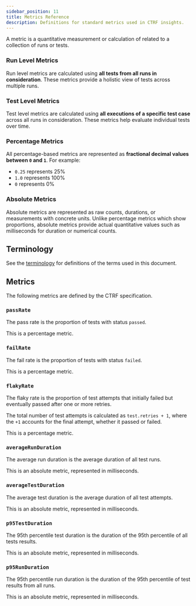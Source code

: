 ```yaml
---
sidebar_position: 11
title: Metrics Reference
description: Definitions for standard metrics used in CTRF insights.
---
```


A metric is a quantitative measurement or calculation of related to a collection of runs or tests.

### Run Level Metrics

Run level metrics are calculated using **all tests from all runs in consideration**. These metrics provide a holistic view of tests across multiple runs.

### Test Level Metrics

Test level metrics are calculated using **all executions of a specific test case** across all runs in consideration. These metrics help evaluate individual tests over time.

### Percentage Metrics

All percentage-based metrics are represented as **fractional decimal values between `0` and `1`**. For example:

- `0.25` represents 25%
- `1.0` represents 100%
- `0` represents 0%

### Absolute Metrics

Absolute metrics are represented as raw counts, durations, or measurements with concrete units. Unlike percentage metrics which show proportions, absolute metrics provide actual quantitative values such as milliseconds for duration or numerical counts.

## Terminology

See the [terminology](/docs/specification/terminology) for definitions of the terms used in this document.

## Metrics

The following metrics are defined by the CTRF specification.

### `passRate`

The pass rate is the proportion of tests with status `passed`.

This is a percentage metric.

### `failRate`

The fail rate is the proportion of tests with status `failed`.

This is a percentage metric.

### `flakyRate`

The flaky rate is the proportion of test attempts that initially failed but eventually passed after one or more retries.

The total number of test attempts is calculated as `test.retries + 1`, where the `+1` accounts for the final attempt, whether it passed or failed.

This is a percentage metric.

### `averageRunDuration`

The average run duration is the average duration of all test runs.

This is an absolute metric, represented in milliseconds.

### `averageTestDuration`

The average test duration is the average duration of all test attempts.

This is an absolute metric, represented in milliseconds.

### `p95TestDuration`

The 95th percentile test duration is the duration of the 95th percentile of all tests results.

This is an absolute metric, represented in milliseconds.

### `p95RunDuration`

The 95th percentile run duration is the duration of the 95th percentile of test results from all runs.

This is an absolute metric, represented in milliseconds.
